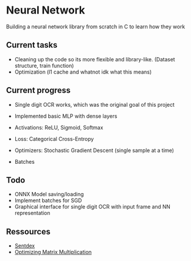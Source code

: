
# Neural Network

Building a neural network library from scratch in C to learn how they work

## Current tasks

- Cleaning up the code so its more flexible and library-like. (Dataset structure, train function)
- Optimization (l1 cache and whatnot idk what this means)

## Current progress

- Single digit OCR works, which was the original goal of this project

- Implemented basic MLP with dense layers
- Activations: ReLU, Sigmoid, Softmax
- Loss: Categorical Cross-Entropy
- Optimizers: Stochastic Gradient Descent (single sample at a time)
- Batches

## Todo

- ONNX Model saving/loading
- Implement batches for SGD
- Graphical interface for single digit OCR with input frame and NN representation

## Ressources

- [Sentdex](https://www.youtube.com/watch?v=Wo5dMEP_BbI&list=PLQVvvaa0QuDcjD5BAw2DxE6OF2tius3V3)
- [Optimizing Matrix Multiplication](https://coffeebeforearch.github.io/2020/06/23/mmul.html)